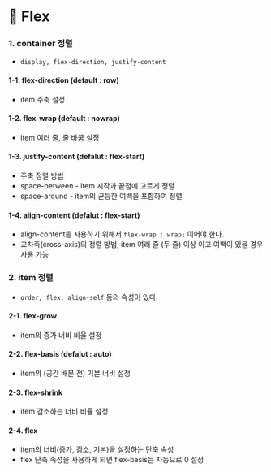 # 📄 Flex

### 1. container 정렬

* `display, flex-direction, justify-content`

#### 1-1. flex-direction \(default : row\)

* item 주축 설정

#### 1-2. flex-wrap \(default : nowrap\)

* item 여러 줄, 줄 바꿈 설정

#### 1-3. justify-content \(defalut : flex-start\)

* 주축 정렬 방법
* space-between - item 시작과 끝점에 고르게 정렬
* space-around - item의 균등한 여백을 포함하여 정렬

#### 1-4. align-content \(defalut : flex-start\)

* align-content를 사용하기 위해서 `flex-wrap : wrap;` 이어야 한다.
* 교차죽\(cross-axis\)의 정렬 방법, item 여러 줄 \(두 줄\) 이상 이고 여백이 있을 경우 사용 가능

### 2. item 정렬

* `order, flex, align-self` 등의 속성이 있다.

#### 2-1. flex-grow

* item의 증가 너비 비율 설정

#### 2-2. flex-basis \(defalut : auto\)

* item의 \(공간 배분 전\) 기본 너비 설정

#### 2-3. flex-shrink

* item 감소하는 너비 비율 설정

#### 2-4. flex

* item의 너비\(증가, 감소, 기본\)을 설정하는 단축 속성
* flex 단축 속성을 사용하게 되면 flex-basis는 자동으로 0 설정


